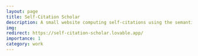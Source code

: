 ```yaml
---
layout: page
title: Self-Citation Scholar
description: A small website computing self-citations using the semantic scholar API
img:
redirect: https://self-citation-scholar.lovable.app/
importance: 1
category: work
---
```

